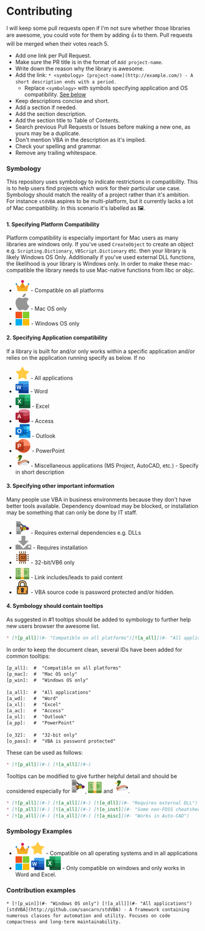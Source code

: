 # Contributing

I will keep some pull requests open if I'm not sure whether those libraries are awesome, you could vote for them by adding 👍 to them. 
Pull requests will be merged when their votes reach 5.

* Add one link per Pull Request.
* Make sure the PR title is in the format of `Add project-name`.
* Write down the reason why the library is awesome.
* Add the link: `* <symbology> [project-name](http://example.com/) - A short description ends with a period.`
  * Replace `<symbology>` with symbols specifying application and OS compatibility. [See below](#Symbology)
* Keep descriptions concise and short.
* Add a section if needed.
* Add the section description.
* Add the section title to Table of Contents.
* Search previous Pull Requests or Issues before making a new one, as yours may be a duplicate.
* Don't mention VBA in the description as it's implied.
* Check your spelling and grammar.
* Remove any trailing whitespace.

### Symbology

This repository uses symbology to indicate restrictions in compatibility. This is to help users find projects which work for their particular use case. Symbology should match the reality of a project rather than it's ambition. For instance `stdVBA` aspires to be multi-platform, but it currently lacks a lot of Mac compatibility. In this scenario it's labelled as 🖼.

#### 1. Specifying Platform Compatibility

Platform compatibility is especially important for Mac users as many libraries are windows only. If you've used `CreateObject` to create an object e.g. `Scripting.Dictionary`, `VBScript.Dictionary` etc. then your library is likely Windows OS Only. Additionally if you've used external DLL functions, the likelihood is your library is Windows only. In order to make these mac-compatible the library needs to use Mac-native functions from libc or objc.

[p_all]: ./resources/Crown.svg  "Compatible on all platforms"
[p_mac]: ./resources/AppleLogo.svg "Mac OS only"
[p_win]: ./resources/WindowsLogo.svg "Windows OS only"

* [![p_all]](#-) - Compatible on all platforms
* [![p_mac]](#-) - Mac OS only
* [![p_win]](#-) - Windows OS only

#### 2. Specifying Application compatibility 

If a library is built for and/or only works within a specific application and/or relies on the application running specify as below. If no 

[a_all]: ./resources/Star.svg "All applications"
[a_wd]: ./resources/WordLogo.svg "Word"
[a_xl]: ./resources/ExcelLogo.svg "Excel"
[a_ac]: ./resources/AccessLogo.svg "Access"
[a_ol]: ./resources/OutlookLogo.svg "Outlook"
[a_pp]: ./resources/PowerPointLogo.svg "PowerPoint"
[a_misc]: ./resources/Duck.svg

* [![a_all]](#-) - All applications
* [![a_wd]](#-) - Word
* [![a_xl]](#-) - Excel
* [![a_ac]](#-) - Access
* [![a_ol]](#-) - Outlook
* [![a_pp]](#-) - PowerPoint
* [![a_misc]](#- "Misc") - Miscellaneous applications (MS Project, AutoCAD, etc.) - Specify in short description

#### 3. Specifying other important information

Many people use VBA in business environments because they don't have better tools available. Dependency download may be blocked, or installation may be something that can only be done by IT staff.

[o_32]: ./resources/32-Bit.svg?v=2 "32-bit only"
[o_pass]: ./resources/Padlock.svg?v=2 "VBA is password protected"
[o_dll]: ./resources/Dependencies.svg
[o_inst]: ./resources/Installation.svg?v=3 "Requires installation"
[o_paid]: ./resources/Money.svg

* [![o_dll]](#- "Requires external dependencies") - Requires external dependencies e.g. DLLs
* [![o_inst]](#-) - Requires installation
* [![o_32]](#-) - 32-bit/VB6 only 
* [![o_paid]](#- "Link includes/leads to paid content") - Link includes/leads to paid content
* [![o_pass]](#-) - VBA source code is password protected and/or hidden.

#### 4. Symbology should contain tooltips

As suggested in #1 tooltips should be added to symbology to further help new users browser the awesome list.

```md
* [![p_all]](#- "Compatible on all platforms")[![a_all]](#- "All applications")
```

In order to keep the document clean, several IDs have been added for common tooltips:

```
[p_all]:  #  "Compatible on all platforms"
[p_mac]:  #  "Mac OS only"
[p_win]:  #  "Windows OS only"
 
[a_all]:  #  "All applications"
[a_wd]:   #  "Word"
[a_xl]:   #  "Excel"
[a_ac]:   #  "Access"
[a_ol]:   #  "Outlook"
[a_pp]:   #  "PowerPoint"
 
[o_32]:   #  "32-bit only"
[o_pass]: #  "VBA is password protected"  
```

These can be used as follows:

```md
* [![p_all]](#-) [![a_all]](#-)
```

Tooltips can be modified to give further helpful detail and should be considered especially for [![o_dll]](#-), [![o_paid]](#-) and [![a_misc]](#-).

```md
* [![p_all]](#-) [![a_all]](#-) [![o_dll]](#- "Requires external DLL")
* [![p_all]](#-) [![a_all]](#-) [![o_inst]](#- "Some non-FOSS cheatsheets")
* [![p_all]](#-) [![a_all]](#-) [![a_misc]](#- "Works in Auto-CAD")
```



### Symbology Examples

* [![p_all]](#-) [![a_all]](#-) - Compatible on all operating systems and in all applications
* [![p_win]](#-) [![a_wd]](#-) [![a_xl]](#-) - Only compatible on windows and only works in Word and Excel.

### Contribution examples

```
* [![p_win]](#- "Windows OS only") [![a_all]](#- "All applications") [stdVBA](http://github.com/sancarn/stdVBA) - A framework containing numerous classes for automation and utility. Focuses on code compactness and long-term maintainability.
```